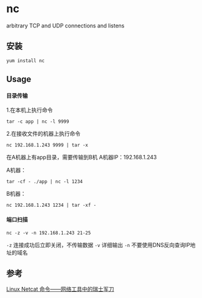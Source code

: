 # nc
arbitrary TCP and UDP connections and listens

## 安装

```
yum install nc
```

## Usage

#### 目录传输

1.在本机上执行命令

```
tar -c app | nc -l 9999
```

2.在接收文件的机器上执行命令

```
nc 192.168.1.243 9999 | tar -x
```


在A机器上有app目录，需要传输到B机  A机器IP：192.168.1.243

A机器： 

```
tar -cf - ./app | nc -l 1234
``` 

B机器：

```
nc 192.168.1.243 1234 | tar -xf -
```

#### 端口扫描

```
nc -z -v -n 192.168.1.243 21-25
```

`-z` 连接成功后立即关闭，不传输数据
`-v` 详细输出
`-n` 不要使用DNS反向查询IP地址的域名

## 参考
[Linux Netcat 命令——网络工具中的瑞士军刀](http://www.oschina.net/translate/linux-netcat-command)


